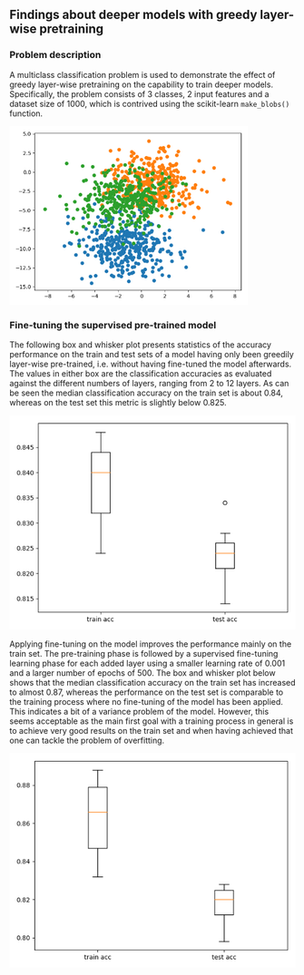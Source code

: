 ## Findings about deeper models with greedy layer-wise pretraining

### Problem description

A multiclass classification problem is used to demonstrate the effect of greedy layer-wise pretraining on the capability
to train deeper models. Specifically, the problem consists of 3 classes, 2 input features and a dataset size of 1000,
which is contrived using the scikit-learn `make_blobs()` function.

<img src="images/problem.png" width="420">

### Fine-tuning the supervised pre-trained model

The following box and whisker plot presents statistics of the accuracy performance on the train and test sets of a model
having only been greedily layer-wise pre-trained, i.e. without having fine-tuned the model afterwards. The values in
either box are the classification accuracies as evaluated against the different numbers of layers, ranging from 2 to 12
layers. As can be seen the median classification accuracy on the train set is about 0.84, whereas on the test set this
metric is slightly below 0.825.

![](images/ext_mlp_supervised_pretrain.png)

Applying fine-tuning on the model improves the performance mainly on the train set. The pre-training phase is followed
by a supervised fine-tuning learning phase for each added layer using a smaller learning rate of 0.001 and a larger
number of epochs of 500. The box and whisker plot below shows that the median classification accuracy on the train set
has increased to almost 0.87, whereas the performance on the test set is comparable to the training process where no
fine-tuning of the model has been applied. This indicates a bit of a variance problem of the model. However, this seems
acceptable as the main first goal with a training process in general is to achieve very good results on the train set
and when having achieved that one can tackle the problem of overfitting.

![](images/ext_mlp_supervised_pretrain_and_fine_tune.png)
